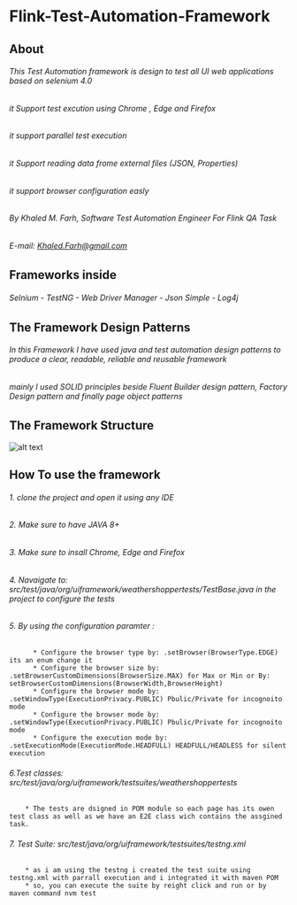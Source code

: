 # Flink-Test-Automation-Framework

## About 
###### This Test Automation framework is design to test all UI web applications based on selenium 4.0
###### it Support test excution using Chrome , Edge and Firefox 
###### it support parallel test execution
###### it Support reading data frome external files (JSON, Properties)
###### it support browser configuration easly
###### By Khaled M. Farh, Software Test Automation Engineer For Flink QA Task
###### E-mail: Khaled.Farh@gmail.com

## Frameworks inside  
###### Selnium - TestNG -  Web Driver Manager - Json Simple - Log4j

## The Framework Design Patterns
###### In this Framework I have used java and test automation design patterns to produce a clear, readable, reliable and reusable framework 
###### mainly I used SOLID principles beside Fluent Builder design pattern, Factory Design pattern and finally page object patterns

## The Framework Structure 
![alt text](https://i.ibb.co/9cFYDWb/Php-Travel.png)

## How To use the framework 
###### 1. clone the project and open it using any IDE 
###### 2. Make sure to have JAVA 8+ 
###### 3. Make sure to insall Chrome, Edge and Firefox
###### 4. Navaigate to:  src/test/java/org/uiframework/weathershoppertests/TestBase.java in the project to configure the tests
###### 5. By using the configuration paramter : 
          * Configure the browser type by: .setBrowser(BrowserType.EDGE) its an enum change it 
          * Configure the browser size by: .setBrowserCustomDimensions(BrowserSize.MAX) for Max or Min or By: setBrowserCustomDimensions(BrowserWidth,BrowserHeight)
          * Configure the browser mode by: .setWindowType(ExecutionPrivacy.PUBLIC) Pbulic/Private for incognoito mode
          * Configure the browser mode by: .setWindowType(ExecutionPrivacy.PUBLIC) Pbulic/Private for incognoito mode
          * Configure the execution mode by: .setExecutionMode(ExecutionMode.HEADFULL) HEADFULL/HEADLESS for silent execution
###### 6.Test classes: src/test/java/org/uiframework/testsuites/weathershoppertests
        * The tests are dsigned in POM module so each page has its owen test class as well as we have an E2E class wich contains the assgined task. 
   
###### 7. Test Suite: src/test/java/org/uiframework/testsuites/testng.xml 
        * as i am using the testng i created the test suite using testng.xml with parrall execution and i integrated it with maven POM
        * so, you can execute the suite by reight click and run or by maven command nvm test





